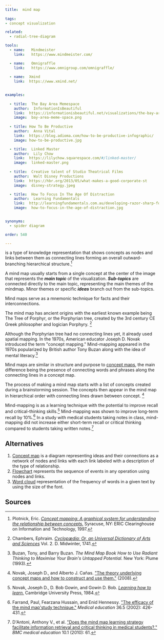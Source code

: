 ```yaml
---
title:  mind map
  
tags:
- concept visualization

related:
  - radial-tree-diagram

tools:
  - name:   Mindmeister
    link:   https://www.mindmeister.com/

  - name:   Omnigraffle
    link:   https://www.omnigroup.com/omnigraffle/
  
  - name:  Xmind
    link:  https://www.xmind.net/
  

examples:
  
  - title:  The Bay Area Memespace
    author:  InformationIsBeautiful
    link:  https://informationisbeautiful.net/visualizations/the-bay-area-memespace-silicon-valleys-most-contagious-ideas/
    image:  bay-area-meme-space.png
    
  - title: How To Be Productive
    author:  Anna Vital
    link:  https://blog.adioma.com/how-to-be-productive-infographic/
    image: how-to-be-productive.jpg

  - title:  Linked Master
    author:  Lily Chow
    link:  https://lilychow.squarespace.com/#/linked-master/
    image:  linked-master.png
    
  - title:  Creative talent of Studio Theatrical Films
    author:  Walt Disney Productions
    link:  https://hbr.org/2013/05/what-makes-a-good-corporate-st
    image:  disney-strategy.jpeg

  - title:  How To Focus In The Age Of Distraction
    author:  Learning Fundamentals
    link:  http://learningfundamentals.com.au/developing-razor-sharp-focus-with-zen-habits-blogger-leo-babauta/
    image:  how-to-focus-in-the-age-of-distraction.jpg
    

synonyms:
  - spider diagram

order: 540

---
```

is a type of knowledge representation that shows concepts as nodes and links between them as connecting lines forming an overall outward-branching hierarchical structure.[^plotnik]

<!--more-->

A mind map usually starts from a single concept at the center of the image that represents the ***main topic*** of the visualization. ***Sub-topics*** are connected directly to the main topic, representing the main themes of the mindmap. Minor themes or specific ***ideas*** branch out from the sub-topics. 

Mind maps serve as a mnemonic technique for facts and their interconnections.

The mind map has ancient origins with the earliest known example being The Tree of Porphyr, or the Porphyrian tree, created by the 3rd century CE Greek philosopher and logician Porphyry. [^cyclopedia] 

Although the Porphyrian tree had no connecting lines yet, it already used spatial mapping. In the 1970s, American educator Joseph D. Novak introduced the term "concept mapping." Mind-mapping appeared in the 1970s popularized by British author Tony Buzan along with the idea of mental literacy.[^buzan]

Mind maps are similar in structure and purpose to [concept maps](/concept-map), the main difference being the presence of connecting words and phrases along the connecting lines in a concept map.

The process of making a mind map starts with a list of concepts created during a brainstorming session. The concepts then appear in the mind map in hierarchical order with connecting lines drawn between concept. [^novak2]

Mind-mapping is as a learning technique with the potential to improve recall and critical-thinking skills.[^novak] Mind-mapping was shown to improve long-term recall by 10%.[^farrand] In a study with medical students taking notes in class, mind-mapping did not increase either short-term recall or critical thinking compared to students taking written notes.[^antoni] 

## Alternatives

1. [Concept map](/concept-map) is a diagram representing ideas and their connections as a network of nodes and links with each link labeled with a description of the type of relationship.
2. [Flowchart](/flowchart) represents the sequence of events in any operation using nodes and links.
3. [Word cloud](/word-cloud) representation of the frequency of words in a given text by using the size of the font.

## Sources
[^plotnik]: Plotnick, Eric. [*Concept mapping: A graphical system for understanding the relationship between concepts.*](https://files.eric.ed.gov/fulltext/ED407938.pdf) Syracuse, NY: ERIC Clearinghouse on Information and Technology, 1997.

[^cyclopedia]: Chambers, Ephraim. [*Cyclopædia: Or, an Universal Dictionary of Arts and Sciences*](http://digicoll.library.wisc.edu/cgi-bin/HistSciTech/HistSciTech-idx?type=turn&id=HistSciTech.Cyclopaedia01&entity=HistSciTech.Cyclopaedia01.p0168) Vol. 2. D. Midwinter, 1741.

[^buzan]: Buzan, Tony, and Barry Buzan. *The Mind Map Book How to Use Radiant Thinking to Maximise Your Brain's Untapped Potential.* New York: Plume (1993).

[^novak2]: Novak, Joseph D., and Alberto J. Cañas. ["The theory underlying concept maps and how to construct and use them."](https://web.stanford.edu/dept/SUSE/projects/ireport/articles/concept_maps/The%20Theory%20Underlying%20Concept%20Maps.pdf) (2008). 

[^novak]: Novak, Joseph D., D. Bob Gowin, and Gowin D. Bob. [*Learning how to learn.*](https://doi.org/10.1017/CBO9781139173469) Cambridge University Press, 1984.
[^farrand]: Farrand, Paul, Fearzana Hussain, and Enid Hennessy. ["The efficacy of the mind map'study technique."](https://doi.org/10.1046/j.1365-2923.2002.01205.x) *Medical education* 36.5 (2002): 426-431.

[^antoni]: D'Antoni, Anthony V., et al. ["Does the mind map learning strategy facilitate information retrieval and critical thinking in medical students?."](https://bmcmededuc.biomedcentral.com/articles/10.1186/1472-6920-10-61) *BMC medical education* 10.1 (2010): 61.


